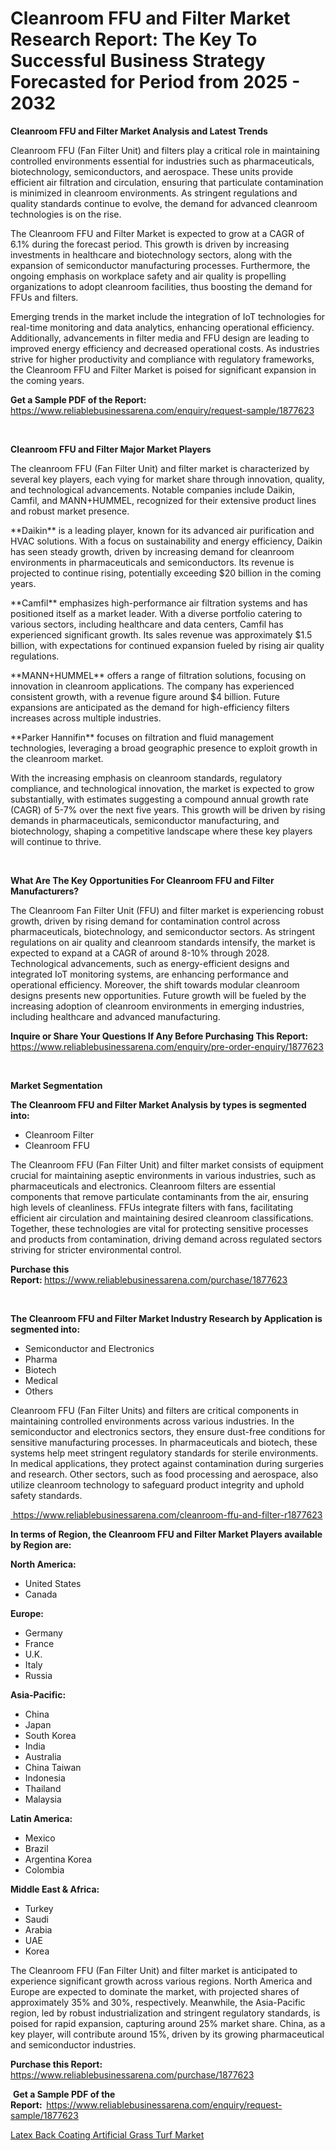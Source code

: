 <p><h1>Cleanroom FFU and Filter Market Research Report: The Key To Successful Business Strategy Forecasted for Period from 2025 - 2032</h1></p><p><strong>Cleanroom FFU and Filter Market Analysis and Latest Trends</strong></p>
<p><p>Cleanroom FFU (Fan Filter Unit) and filters play a critical role in maintaining controlled environments essential for industries such as pharmaceuticals, biotechnology, semiconductors, and aerospace. These units provide efficient air filtration and circulation, ensuring that particulate contamination is minimized in cleanroom environments. As stringent regulations and quality standards continue to evolve, the demand for advanced cleanroom technologies is on the rise.</p><p>The Cleanroom FFU and Filter Market is expected to grow at a CAGR of 6.1% during the forecast period. This growth is driven by increasing investments in healthcare and biotechnology sectors, along with the expansion of semiconductor manufacturing processes. Furthermore, the ongoing emphasis on workplace safety and air quality is propelling organizations to adopt cleanroom facilities, thus boosting the demand for FFUs and filters.</p><p>Emerging trends in the market include the integration of IoT technologies for real-time monitoring and data analytics, enhancing operational efficiency. Additionally, advancements in filter media and FFU design are leading to improved energy efficiency and decreased operational costs. As industries strive for higher productivity and compliance with regulatory frameworks, the Cleanroom FFU and Filter Market is poised for significant expansion in the coming years.</p></p>
<p><strong>Get a Sample PDF of the Report:&nbsp;</strong> <a href="https://www.reliablebusinessarena.com/enquiry/request-sample/1877623?utm_campaign=2349&utm_medium=2&utm_source=Github&utm_content=ia&utm_term=10022025&utm_id=cleanroom-ffu-and-filter">https://www.reliablebusinessarena.com/enquiry/request-sample/1877623</a></p>
<p>&nbsp;</p>
<p><strong>Cleanroom FFU and Filter Major Market Players</strong></p>
<p><p>The cleanroom FFU (Fan Filter Unit) and filter market is characterized by several key players, each vying for market share through innovation, quality, and technological advancements. Notable companies include Daikin, Camfil, and MANN+HUMMEL, recognized for their extensive product lines and robust market presence.</p><p>**Daikin** is a leading player, known for its advanced air purification and HVAC solutions. With a focus on sustainability and energy efficiency, Daikin has seen steady growth, driven by increasing demand for cleanroom environments in pharmaceuticals and semiconductors. Its revenue is projected to continue rising, potentially exceeding $20 billion in the coming years.</p><p>**Camfil** emphasizes high-performance air filtration systems and has positioned itself as a market leader. With a diverse portfolio catering to various sectors, including healthcare and data centers, Camfil has experienced significant growth. Its sales revenue was approximately $1.5 billion, with expectations for continued expansion fueled by rising air quality regulations.</p><p>**MANN+HUMMEL** offers a range of filtration solutions, focusing on innovation in cleanroom applications. The company has experienced consistent growth, with a revenue figure around $4 billion. Future expansions are anticipated as the demand for high-efficiency filters increases across multiple industries.</p><p>**Parker Hannifin** focuses on filtration and fluid management technologies, leveraging a broad geographic presence to exploit growth in the cleanroom market. </p><p>With the increasing emphasis on cleanroom standards, regulatory compliance, and technological innovation, the market is expected to grow substantially, with estimates suggesting a compound annual growth rate (CAGR) of 5-7% over the next five years. This growth will be driven by rising demands in pharmaceuticals, semiconductor manufacturing, and biotechnology, shaping a competitive landscape where these key players will continue to thrive.</p></p>
<p>&nbsp;</p>
<p><strong>What Are The Key Opportunities For Cleanroom FFU and Filter Manufacturers?</strong></p>
<p><p>The Cleanroom Fan Filter Unit (FFU) and filter market is experiencing robust growth, driven by rising demand for contamination control across pharmaceuticals, biotechnology, and semiconductor sectors. As stringent regulations on air quality and cleanroom standards intensify, the market is expected to expand at a CAGR of around 8-10% through 2028. Technological advancements, such as energy-efficient designs and integrated IoT monitoring systems, are enhancing performance and operational efficiency. Moreover, the shift towards modular cleanroom designs presents new opportunities. Future growth will be fueled by the increasing adoption of cleanroom environments in emerging industries, including healthcare and advanced manufacturing.</p></p>
<p><strong>Inquire or Share Your Questions If Any Before Purchasing This Report:</strong> <a href="https://www.reliablebusinessarena.com/enquiry/pre-order-enquiry/1877623?utm_campaign=2349&utm_medium=2&utm_source=Github&utm_content=ia&utm_term=10022025&utm_id=cleanroom-ffu-and-filter">https://www.reliablebusinessarena.com/enquiry/pre-order-enquiry/1877623</a></p>
<p>&nbsp;</p>
<p><strong>Market Segmentation</strong></p>
<p><strong>The Cleanroom FFU and Filter Market Analysis by types is segmented into:</strong></p>
<p><ul><li>Cleanroom Filter</li><li>Cleanroom FFU</li></ul></p>
<p><p>The Cleanroom FFU (Fan Filter Unit) and filter market consists of equipment crucial for maintaining aseptic environments in various industries, such as pharmaceuticals and electronics. Cleanroom filters are essential components that remove particulate contaminants from the air, ensuring high levels of cleanliness. FFUs integrate filters with fans, facilitating efficient air circulation and maintaining desired cleanroom classifications. Together, these technologies are vital for protecting sensitive processes and products from contamination, driving demand across regulated sectors striving for stricter environmental control.</p></p>
<p><strong>Purchase this Report:&nbsp;</strong><a href="https://www.reliablebusinessarena.com/purchase/1877623?utm_campaign=2349&utm_medium=2&utm_source=Github&utm_content=ia&utm_term=10022025&utm_id=cleanroom-ffu-and-filter">https://www.reliablebusinessarena.com/purchase/1877623</a></p>
<p>&nbsp;</p>
<p><strong>The Cleanroom FFU and Filter Market Industry Research by Application is segmented into:</strong></p>
<p><ul><li>Semiconductor and Electronics</li><li>Pharma</li><li>Biotech</li><li>Medical</li><li>Others</li></ul></p>
<p><p>Cleanroom FFU (Fan Filter Units) and filters are critical components in maintaining controlled environments across various industries. In the semiconductor and electronics sectors, they ensure dust-free conditions for sensitive manufacturing processes. In pharmaceuticals and biotech, these systems help meet stringent regulatory standards for sterile environments. In medical applications, they protect against contamination during surgeries and research. Other sectors, such as food processing and aerospace, also utilize cleanroom technology to safeguard product integrity and uphold safety standards.</p></p>
<p><a href="https://www.reliablebusinessarena.com/cleanroom-ffu-and-filter-r1877623?utm_campaign=2349&utm_medium=2&utm_source=Github&utm_content=ia&utm_term=10022025&utm_id=cleanroom-ffu-and-filter">&nbsp;https://www.reliablebusinessarena.com/cleanroom-ffu-and-filter-r1877623</a></p>
<p><strong>In terms of Region, the Cleanroom FFU and Filter Market Players available by Region are:</strong></p>
<p>
    <p> <strong> North America: </strong>
        <ul>
            <li>United States</li>
            <li>Canada</li>
        </ul>
        </p> 
    <p> <strong> Europe: </strong>
        <ul>
            <li>Germany</li>
            <li>France</li>
            <li>U.K.</li>
            <li>Italy</li>
            <li>Russia</li>
        </ul>
        </p> 
    <p> <strong> Asia-Pacific: </strong>
        <ul>
            <li>China</li>
            <li>Japan</li>
            <li>South Korea</li>
            <li>India</li>
            <li>Australia</li>
            <li>China Taiwan</li>
            <li>Indonesia</li>
            <li>Thailand</li>
            <li>Malaysia</li>
        </ul>
        </p> 
    <p> <strong> Latin America: </strong>
        <ul>
            <li>Mexico</li>
            <li>Brazil</li>
            <li>Argentina Korea</li>
            <li>Colombia</li>
        </ul>
        </p> 
    <p> <strong> Middle East & Africa: </strong>
        <ul>
            <li>Turkey</li>
            <li>Saudi</li>
            <li>Arabia</li>
            <li>UAE</li>
            <li>Korea</li>
        </ul>
    </p>
    </p>
<p><p>The Cleanroom FFU (Fan Filter Unit) and filter market is anticipated to experience significant growth across various regions. North America and Europe are expected to dominate the market, with projected shares of approximately 35% and 30%, respectively. Meanwhile, the Asia-Pacific region, led by robust industrialization and stringent regulatory standards, is poised for rapid expansion, capturing around 25% market share. China, as a key player, will contribute around 15%, driven by its growing pharmaceutical and semiconductor industries.</p></p>
<p><strong>Purchase this Report: </strong><a href="https://www.reliablebusinessarena.com/purchase/1877623?utm_campaign=2349&utm_medium=2&utm_source=Github&utm_content=ia&utm_term=10022025&utm_id=cleanroom-ffu-and-filter">https://www.reliablebusinessarena.com/purchase/1877623</a></p>
<p>&nbsp;<strong>Get a Sample PDF of the Report:&nbsp;&nbsp;</strong><a href="https://www.reliablebusinessarena.com/enquiry/request-sample/1877623?utm_campaign=2349&utm_medium=2&utm_source=Github&utm_content=ia&utm_term=10022025&utm_id=cleanroom-ffu-and-filter">https://www.reliablebusinessarena.com/enquiry/request-sample/1877623</a></p>
<p><strong></strong></p>
<p><p><a href="https://github.com/nafidurii/Market-Research-Report-List-1/blob/main/latex-back-coating-artificial-grass-turf-market.md?utm_campaign=2349&utm_medium=2&utm_source=Github&utm_content=ia&utm_term=10022025&utm_id=cleanroom-ffu-and-filter">Latex Back Coating Artificial Grass Turf Market</a></p></p>